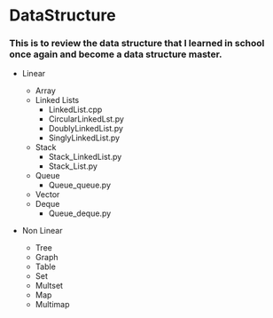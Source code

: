 # DataStructure

### This is to review the data structure that I learned in school once again and become a data structure master.

- Linear 
    - Array
    - Linked Lists
        - LinkedList.cpp
        - CircularLinkedLst.py
        - DoublyLinkedList.py
        - SinglyLinkedList.py
    - Stack
        - Stack_LinkedList.py
        - Stack_List.py
    - Queue
        - Queue_queue.py
    - Vector
    - Deque
        - Queue_deque.py

- Non Linear
    - Tree
    - Graph
    - Table
    - Set
    - Multset
    - Map
    - Multimap